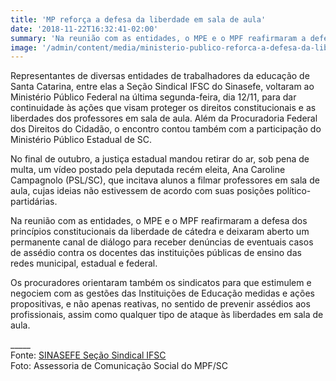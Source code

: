 ```yaml
---
title: 'MP reforça a defesa da liberdade em sala de aula'
date: '2018-11-22T16:32:41-02:00'
summary: 'Na reunião com as entidades, o MPE e o MPF reafirmaram a defesa dos princípios constitucionais da liberdade de cátedra e deixaram aberto um permanente canal de diálogo para receber denúncias de eventuais casos de assédio contra os docentes das instituições públicas de ensino.'
image: '/admin/content/media/ministerio-publico-reforca-a-defesa-da-liberdade-em-sala-de-aula1542221670141.png'
---
```


Representantes de diversas entidades de trabalhadores da educação de Santa Catarina, entre elas a Seção Sindical IFSC do Sinasefe, voltaram ao Ministério Público Federal na última segunda-feira, dia 12/11, para dar continuidade às ações que visam proteger os direitos constitucionais e as liberdades dos professores em sala de aula. Além da Procuradoria Federal dos Direitos do Cidadão, o encontro contou também com a participação do Ministério Público Estadual de SC.

No final de outubro, a justiça estadual mandou retirar do ar, sob pena de multa, um vídeo postado pela deputada recém eleita, Ana Caroline Campagnolo (PSL/SC), que incitava alunos a filmar professores em sala de aula, cujas ideias não estivessem de acordo com suas posições político-partidárias.

Na reunião com as entidades, o MPE e o MPF reafirmaram a defesa dos princípios constitucionais da liberdade de cátedra e deixaram aberto um permanente canal de diálogo para receber denúncias de eventuais casos de assédio contra os docentes das instituições públicas de ensino das redes municipal, estadual e federal.

Os procuradores orientaram também os sindicatos para que estimulem e negociem com as gestões das Instituições de Educação medidas e ações propositivas, e não apenas reativas, no sentido de prevenir assédios aos profissionais, assim como qualquer tipo de ataque às liberdades em sala de aula.

\_\_\_\_\_  
Fonte: [SINASEFE Seção Sindical IFSC](http://www.sinasefe-sc.org.br/Default/Noticias/4870/ministerio-publico-reforca-a-defesa-da-liberdade-em-sala-de-aula)  
Foto: Assessoria de Comunicação Social do MPF/SC
